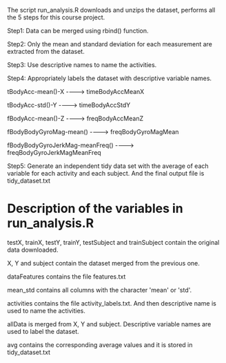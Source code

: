 The script run_analysis.R downloads and unzips the dataset, performs all the 5 steps for this course project. 

Step1: Data can be merged using rbind() function. 

Step2: Only the mean and standard deviation for each measurement are extracted from the dataset. 

Step3: Use descriptive names to name the activities.

Step4: Appropriately labels the dataset with descriptive variable names.

tBodyAcc-mean()-X ----> timeBodyAccMeanX

tBodyAcc-std()-Y ----> timeBodyAccStdY

fBodyAcc-mean()-Z ----> freqBodyAccMeanZ

fBodyBodyGyroMag-mean() ----> freqBodyGyroMagMean

fBodyBodyGyroJerkMag-meanFreq() ----> freqBodyGyroJerkMagMeanFreq

Step5: Generate an independent tidy data set with the average of each variable for each activity and each subject.
       And the final output file is tidy_dataset.txt

# Description of the variables in run_analysis.R

testX, trainX, testY, trainY, testSubject and trainSubject contain the original data downloaded.

X, Y and subject contain the dataset merged from the previous one.

dataFeatures contains the file features.txt

mean_std contains all columns with the character 'mean' or 'std'.

activities contains the file activity_labels.txt. And then descriptive name is used to name the activities.

allData is merged from X, Y and subject. Descriptive variable names are used to label the dataset.

avg contains the corresponding average values and it is stored in tidy_dataset.txt
